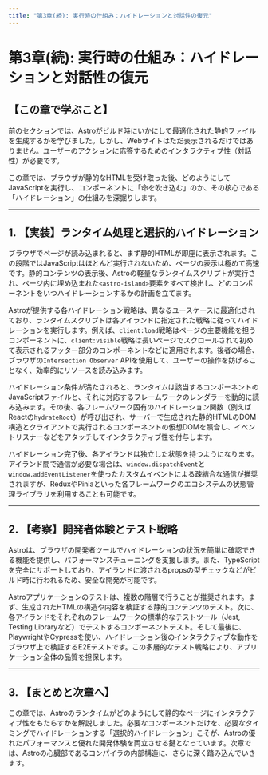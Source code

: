 ```yaml
---
title: "第3章(続): 実行時の仕組み：ハイドレーションと対話性の復元"
---
```


# 第3章(続): 実行時の仕組み：ハイドレーションと対話性の復元

## 【この章で学ぶこと】

前のセクションでは、Astroがビルド時にいかにして最適化された静的ファイルを生成するかを学びました。しかし、Webサイトはただ表示されるだけではありません。ユーザーのアクションに応答するためのインタラクティブ性（対話性）が必要です。

この章では、ブラウザが静的なHTMLを受け取った後、どのようにしてJavaScriptを実行し、コンポーネントに「命を吹き込む」のか、その核心である「ハイドレーション」の仕組みを深掘りします。

---

## 1. 【実装】ランタイム処理と選択的ハイドレーション

ブラウザでページが読み込まれると、まず静的HTMLが即座に表示されます。この段階ではJavaScriptはほとんど実行されないため、ページの表示は極めて高速です。静的コンテンツの表示後、Astroの軽量なランタイムスクリプトが実行され、ページ内に埋め込まれた`<astro-island>`要素をすべて検出し、どのコンポーネントをいつハイドレーションするかの計画を立てます。

Astroが提供する各ハイドレーション戦略は、異なるユースケースに最適化されており、ランタイムスクリプトは各アイランドに指定された戦略に従ってハイドレーションを実行します。例えば、`client:load`戦略はページの主要機能を担うコンポーネントに、`client:visible`戦略は長いページでスクロールされて初めて表示されるフッター部分のコンポーネントなどに適用されます。後者の場合、ブラウザの`Intersection Observer` APIを使用して、ユーザーの操作を妨げることなく、効率的にリソースを読み込みます。

ハイドレーション条件が満たされると、ランタイムは該当するコンポーネントのJavaScriptファイルと、それに対応するフレームワークのレンダラーを動的に読み込みます。その後、各フレームワーク固有のハイドレーション関数（例えばReactの`hydrateRoot`）が呼び出され、サーバーで生成された静的HTMLのDOM構造とクライアントで実行されるコンポーネントの仮想DOMを照合し、イベントリスナーなどをアタッチしてインタラクティブ性を付与します。

ハイドレーション完了後、各アイランドは独立した状態を持つようになります。アイランド間で通信が必要な場合は、`window.dispatchEvent`と`window.addEventListener`を使ったカスタムイベントによる疎結合な通信が推奨されますが、ReduxやPiniaといった各フレームワークのエコシステムの状態管理ライブラリを利用することも可能です。

---

## 2. 【考察】開発者体験とテスト戦略

Astroは、ブラウザの開発者ツールでハイドレーションの状況を簡単に確認できる機能を提供し、パフォーマンスチューニングを支援します。また、TypeScriptを完全にサポートしており、アイランドに渡されるpropsの型チェックなどがビルド時に行われるため、安全な開発が可能です。

Astroアプリケーションのテストは、複数の階層で行うことが推奨されます。まず、生成されたHTMLの構造や内容を検証する静的コンテンツのテスト。次に、各アイランドをそれぞれのフレームワークの標準的なテストツール（Jest, Testing Libraryなど）でテストするコンポーネントテスト。そして最後に、PlaywrightやCypressを使い、ハイドレーション後のインタラクティブな動作をブラウザ上で検証するE2Eテストです。この多層的なテスト戦略により、アプリケーション全体の品質を担保します。

---

## 3. 【まとめと次章へ】

この章では、Astroのランタイムがどのようにして静的なページにインタラクティブ性をもたらすかを解説しました。必要なコンポーネントだけを、必要なタイミングでハイドレーションする「選択的ハイドレーション」こそが、Astroの優れたパフォーマンスと優れた開発体験を両立させる鍵となっています。次章では、Astroの心臓部であるコンパイラの内部構造に、さらに深く踏み込んでいきます。